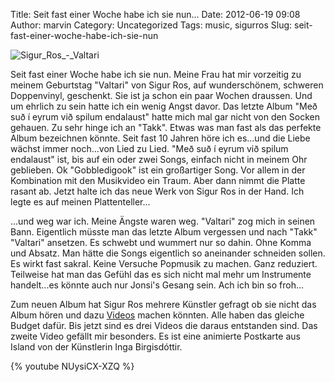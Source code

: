 Title: Seit fast einer Woche habe ich sie nun...
Date: 2012-06-19 09:08
Author: marvin
Category: Uncategorized
Tags: music, sigurros
Slug: seit-fast-einer-woche-habe-ich-sie-nun

![Sigur_Ros_-_Valtari]({filename}/images/Sigur_Ros_-_Valtari.jpg)

Seit fast einer Woche habe ich sie nun. Meine Frau hat mir vorzeitig zu
meinem Geburtstag "Valtari" von Sigur Ros, auf wunderschönem, schweren
Doppenvinyl, geschenkt. Sie ist ja schon ein paar Wochen draussen. Und
um ehrlich zu sein hatte ich ein wenig Angst davor. Das letzte Album
"Með suð í eyrum við spilum endalaust" hatte mich mal gar nicht von den
Socken gehauen. Zu sehr hinge ich an "Takk". Etwas was man fast als das
perfekte Album bezeichnen könnte. Seit fast 10 Jahren höre ich es...und
die Liebe wächst immer noch...von Lied zu Lied. "Með suð í eyrum við
spilum endalaust" ist, bis auf ein oder zwei Songs, einfach nicht in
meinem Ohr geblieben. Ok "Gobbledigook" ist ein großartiger Song. Vor
allem in der Kombination mit den Musikvideo ein Traum. Aber dann nimmt
die Platte rasant ab. Jetzt halte ich das neue Werk von Sigur Ros in der
Hand. Ich legte es auf meinen Plattenteller...

...und weg war ich. Meine Ängste waren weg. "Valtari" zog mich in seinen
Bann. Eigentlich müsste man das letzte Album vergessen und nach "Takk"
"Valtari" ansetzen. Es schwebt und wummert nur so dahin. Ohne Komma und
Absatz. Man hätte die Songs eigentlich so aneinander schneiden sollen.
Es wirkt fast sakral. Keine Versuche Popmusik zu machen. Ganz reduziert.
Teilweise hat man das Gefühl das es sich nicht mal mehr um Instrumente
handelt...es könnte auch nur Jonsi's Gesang sein. Ach ich bin so froh...

Zum neuen Album hat Sigur Ros mehrere Künstler gefragt ob sie nicht das
Album hören und dazu
[Videos](http://www.sigur-ros.co.uk/valtari/videos/) machen könnten.
Alle haben das gleiche Budget dafür. Bis jetzt sind es drei Videos die
daraus entstanden sind. Das zweite Video gefällt mir besonders. Es ist
eine animierte Postkarte aus Island von der Künstlerin Inga
Birgisdóttir.

{% youtube NUysiCX-XZQ %}

